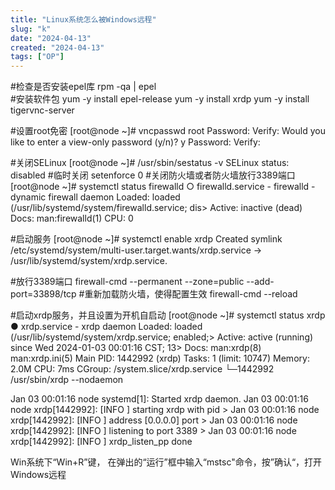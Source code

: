 ```yaml
---
title: "Linux系统怎么被Windows远程"
slug: "k"
date: "2024-04-13"
created: "2024-04-13"
tags: ["OP"]
---
```


#检查是否安装epel库
rpm -qa  |  epel  
#安装软件包
yum -y install  epel-release
yum -y install  xrdp
yum -y install  tigervnc-server

#设置root免密
[root@node ~]# vncpasswd root
Password:
Verify:
Would you like to enter a view-only password (y/n)? y
Password:
Verify:

#关闭SELinux
[root@node ~]# /usr/sbin/sestatus -v
SELinux status:                 disabled
#临时关闭
setenforce 0
#关闭防火墙或者防火墙放行3389端口
[root@node ~]# systemctl status firewalld
○ firewalld.service - firewalld - dynamic firewall daemon
     Loaded: loaded (/usr/lib/systemd/system/firewalld.service; dis>
     Active: inactive (dead)
       Docs: man:firewalld(1)
        CPU: 0



#启动服务
[root@node ~]# systemctl enable xrdp
Created symlink /etc/systemd/system/multi-user.target.wants/xrdp.service → /usr/lib/systemd/system/xrdp.service.

#放行3389端口
firewall-cmd --permanent --zone=public --add-port=33898/tcp
#重新加载防火墙，使得配置生效
firewall-cmd  --reload

#启动xrdp服务，并且设置为开机自启动
[root@node ~]# systemctl status xrdp
● xrdp.service - xrdp daemon
     Loaded: loaded (/usr/lib/systemd/system/xrdp.service; enabled;>
     Active: active (running) since Wed 2024-01-03 00:01:16 CST; 13>
       Docs: man:xrdp(8)
             man:xrdp.ini(5)
   Main PID: 1442992 (xrdp)
      Tasks: 1 (limit: 10747)
     Memory: 2.0M
        CPU: 7ms
     CGroup: /system.slice/xrdp.service
             └─1442992 /usr/sbin/xrdp --nodaemon

Jan 03 00:01:16 node systemd[1]: Started xrdp daemon.
Jan 03 00:01:16 node xrdp[1442992]: [INFO ] starting xrdp with pid >
Jan 03 00:01:16 node xrdp[1442992]: [INFO ] address [0.0.0.0] port >
Jan 03 00:01:16 node xrdp[1442992]: [INFO ] listening to port 3389 >
Jan 03 00:01:16 node xrdp[1442992]: [INFO ] xrdp_listen_pp done



Win系统下“Win+R”键，	在弹出的“运行”框中输入“mstsc"命令，按”确认“，打开Windows远程